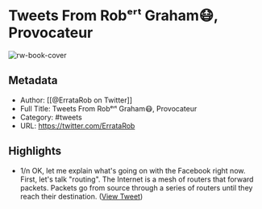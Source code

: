 # Tweets From Robᵉʳᵗ Graham😷, Provocateur

![rw-book-cover](https://pbs.twimg.com/profile_images/1765729789/image1326952644.png)

## Metadata
- Author: [[@ErrataRob on Twitter]]
- Full Title: Tweets From Robᵉʳᵗ Graham😷, Provocateur
- Category: #tweets
- URL: https://twitter.com/ErrataRob

## Highlights
- 1/n OK, let me explain what's going on with the Facebook right now.
  First, let's talk "routing". The Internet is a mesh of routers that forward packets. Packets go from source through a series of routers until they reach their destination. ([View Tweet](https://twitter.com/ErrataRob/status/1445129721168158726))
